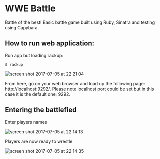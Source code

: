 # WWE Battle

Battle of the best!
Basic battle game built using Ruby, Sinatra and testing using Capybara. 

## How to run web application:

Run app but loading rackup:

<code>$ rackup</code>

![screen shot 2017-07-05 at 22 21 04](https://user-images.githubusercontent.com/17644847/27885557-4fbcff60-61d0-11e7-82e2-126d1ba128a9.png)

From here, go on your web browser and load up the following page: http://localhost:9292/. Please note localhost port could be set but in this case it is the default one; 9292.

## Entering the battlefied 

Enter players names 

![screen shot 2017-07-05 at 22 14 13](https://user-images.githubusercontent.com/17644847/27885561-52786cb2-61d0-11e7-9dad-061a2db2c55e.png)

Players are now ready to wrestle

![screen shot 2017-07-05 at 22 14 35](https://user-images.githubusercontent.com/17644847/27885566-5398d2c6-61d0-11e7-9ed9-9a793ae40b4f.png)
